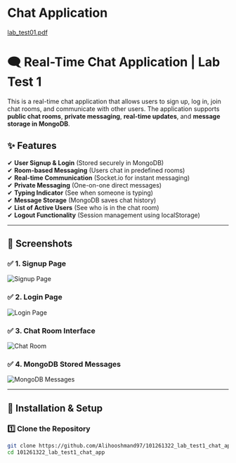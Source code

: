 # Chat Application
[lab_test01.pdf](https://github.com/user-attachments/files/18681122/lab_test01.pdf)
# 🗨️ Real-Time Chat Application | Lab Test 1

This is a real-time chat application that allows users to sign up, log in, join chat rooms, and communicate with other users. The application supports **public chat rooms**, **private messaging**, **real-time updates**, and **message storage in MongoDB**.

## ✨ Features

✔ **User Signup & Login** (Stored securely in MongoDB)  
✔ **Room-based Messaging** (Users chat in predefined rooms)  
✔ **Real-time Communication** (Socket.io for instant messaging)  
✔ **Private Messaging** (One-on-one direct messages)  
✔ **Typing Indicator** (See when someone is typing)  
✔ **Message Storage** (MongoDB saves chat history)  
✔ **List of Active Users** (See who is in the chat room)  
✔ **Logout Functionality** (Session management using localStorage)  

---

## 📸 Screenshots

### ✅ **1. Signup Page**
![Signup Page](public/images/signup.png)

### ✅ **2. Login Page**
![Login Page](public/images/login.png)

### ✅ **3. Chat Room Interface**
![Chat Room](public/images/chatroom.png)

### ✅ **4. MongoDB Stored Messages**
![MongoDB Messages](public/images/mongo_messages.png)

---

## 🔧 **Installation & Setup**

### **1️⃣ Clone the Repository**
```sh
git clone https://github.com/Alihooshmand97/101261322_lab_test1_chat_app.git
cd 101261322_lab_test1_chat_app
